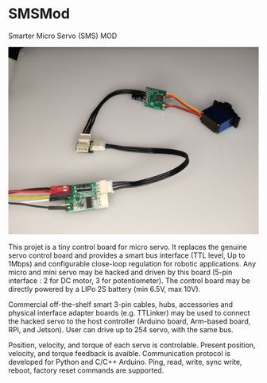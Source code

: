 # SMSMod
 Smarter Micro Servo (SMS) MOD

![Screenshot](Pictures/IMG20210105074709.jpg)

This projet is a tiny control board for micro servo. It replaces the genuine servo control board and provides a smart bus interface (TTL level, Up to 1Mbps) and configurable close-loop regulation for robotic applications. Any micro and mini servo may be hacked and driven by this board (5-pin interface : 2 for DC motor, 3 for potentiometer). The control board may be directly powered by a LIPo 2S battery (min 6.5V, max 10V). 

Commercial off-the-shelf smart 3-pin cables, hubs, accessories and physical interface adapter boards (e.g. TTLinker) may be used to connect the hacked servo to the host controller (Arduino board, Arm-based board, RPi, and Jetson). User can drive up to 254 servo, with the same bus.

Position, velocity, and torque of each servo is controlable. Present position, velocity, and torque feedback is avaible. Communication protocol is developed for Python and C/C++ Arduino. Ping, read, write, sync write, reboot, factory reset commands are supported.
